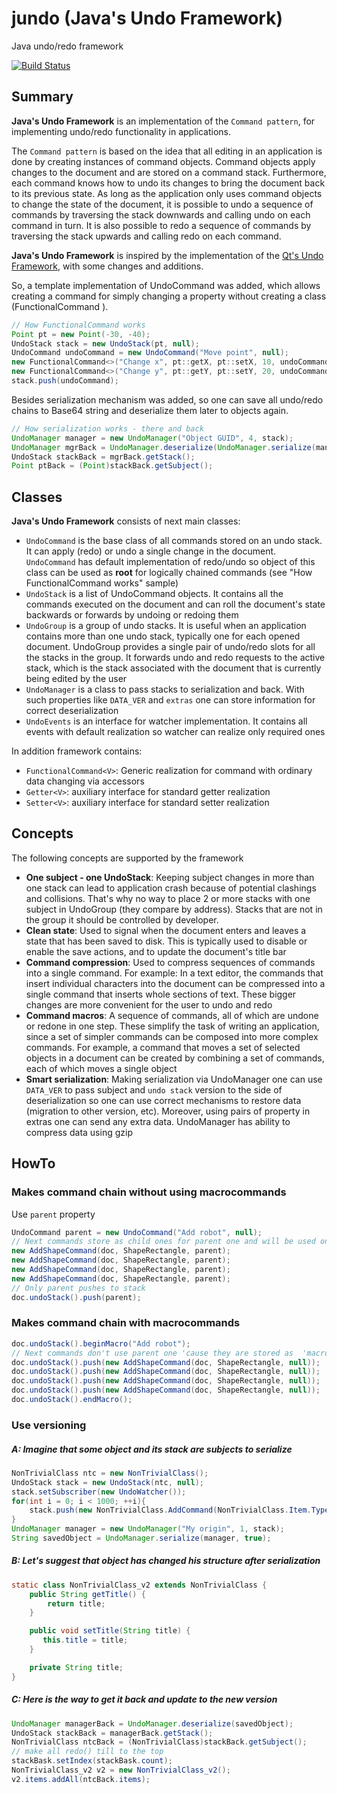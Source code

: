 # jundo (Java's Undo Framework)
Java undo/redo framework

[![Build Status](https://travis-ci.org/ValeriusGC/jundo.svg?branch=master)](https://travis-ci.org/ValeriusGC/jundo)

## Summary

**Java's Undo Framework** is an implementation of the `Command pattern`, for implementing undo/redo functionality in applications.

The `Command pattern` is based on the idea that all editing in an application is done by creating instances of command objects. Command objects apply changes to the document and are stored on a command stack. Furthermore, each command knows how to undo its changes to bring the document back to its previous state. As long as the application only uses command objects to change the state of the document, it is possible to undo a sequence of commands by traversing the stack downwards and calling undo on each command in turn. It is also possible to redo a sequence of commands by traversing the stack upwards and calling redo on each command.

**Java's Undo Framework** is inspired by the implementation of the [Qt's Undo Framework](http://doc.qt.io/qt-5/qundo.html), with some changes and additions. 

So, a template implementation of UndoCommand was added, which allows creating a command for simply changing a property without creating a class (FunctionalCommand <V extends java.io.Serializable>).

 ```java
// How FunctionalCommand works
Point pt = new Point(-30, -40);
UndoStack stack = new UndoStack(pt, null);
UndoCommand undoCommand = new UndoCommand("Move point", null);
new FunctionalCommand<>("Change x", pt::getX, pt::setX, 10, undoCommand);
new FunctionalCommand<>("Change y", pt::getY, pt::setY, 20, undoCommand);
stack.push(undoCommand);
```

Besides serialization mechanism was added, so one can save all undo/redo chains to Base64 string and deserialize them later to objects again.

```java
// How serialization works - there and back
UndoManager manager = new UndoManager("Object GUID", 4, stack);
UndoManager mgrBack = UndoManager.deserialize(UndoManager.serialize(manager, true));
UndoStack stackBack = mgrBack.getStack();
Point ptBack = (Point)stackBack.getSubject();
```

##  Classes

**Java's Undo Framework** consists of next main classes:

- `UndoCommand` is the base class of all commands stored on an undo stack. It can apply (redo) or undo a single change in the document. `UndoCommand` has default implementation of redo/undo so object of this class can be used as **root** for logically chained commands (see "How FunctionalCommand works" sample)
- `UndoStack` is a list of UndoCommand objects. It contains all the commands executed on the document and can roll the document's state backwards or forwards by undoing or redoing them
- `UndoGroup` is a group of undo stacks. It is useful when an application contains more than one undo stack, typically one for each opened document. UndoGroup provides a single pair of undo/redo slots for all the stacks in the group. It forwards undo and redo requests to the active stack, which is the stack associated with the document that is currently being edited by the user
- `UndoManager` is a class to pass stacks to serialization and back. With such properties like `DATA_VER` and `extras` one can store information for correct deserialization
- `UndoEvents` is an interface for watcher implementation. It contains all events with default realization so watcher can realize only required ones

In addition framework contains:

- `FunctionalCommand<V>`: Generic realization for command with ordinary data changing via accessors
- `Getter<V>`: auxiliary interface for standard getter realization
- `Setter<V>`: auxiliary interface for standard setter realization

## Concepts

The following concepts are supported by the framework

- **One subject - one UndoStack**: Keeping subject changes in more than one stack can lead to application crash because of potential clashings and collisions. That's why no way to place 2 or more stacks with one subject in UndoGroup (they compare by address). Stacks that are not in the group it should be controlled by developer.
- **Clean state**: Used to signal when the document enters and leaves a state that has been saved to disk. This is typically used to disable or enable the save actions, and to update the document's title bar
- **Command compression**: Used to compress sequences of commands into a single command. For example: In a text editor, the commands that insert individual characters into the document can be compressed into a single command that inserts whole sections of text. These bigger changes are more convenient for the user to undo and redo
- **Command macros**: A sequence of commands, all of which are undone or redone in one step. These simplify the task of writing an application, since a set of simpler commands can be composed into more complex commands. For example, a command that moves a set of selected objects in a document can be created by combining a set of commands, each of which moves a single object
- **Smart serialization**: Making serialization via UndoManager one can use `DATA_VER` to pass subject and `undo stack` version to the side of deserialization so one can use correct mechanisms to restore data (migration to other version, etc). Moreover, using pairs of property in extras one can send any extra data. UndoManager has ability to compress data using gzip

## HowTo

### Makes command chain without using macrocommands

Use `parent` property

```java
UndoCommand parent = new UndoCommand("Add robot", null);
// Next commands store as child ones for parent one and will be used one by one there and back in undo/redo processes.
new AddShapeCommand(doc, ShapeRectangle, parent);
new AddShapeCommand(doc, ShapeRectangle, parent);
new AddShapeCommand(doc, ShapeRectangle, parent);
new AddShapeCommand(doc, ShapeRectangle, parent);
// Only parent pushes to stack
doc.undoStack().push(parent);
```

### Makes command chain with macrocommands

```java
doc.undoStack().beginMacro("Add robot");
// Next commands don't use parent one 'cause they are stored as  'macro' in the stack.
doc.undoStack().push(new AddShapeCommand(doc, ShapeRectangle, null));
doc.undoStack().push(new AddShapeCommand(doc, ShapeRectangle, null));
doc.undoStack().push(new AddShapeCommand(doc, ShapeRectangle, null));
doc.undoStack().push(new AddShapeCommand(doc, ShapeRectangle, null));
doc.undoStack().endMacro();
```

### Use versioning

##### A: Imagine that some object and its stack are subjects to serialize
```java
NonTrivialClass ntc = new NonTrivialClass();
UndoStack stack = new UndoStack(ntc, null);
stack.setSubscriber(new UndoWatcher());
for(int i = 0; i < 1000; ++i){
    stack.push(new NonTrivialClass.AddCommand(NonTrivialClass.Item.Type.CIRCLE, ntc, null));
}
UndoManager manager = new UndoManager("My origin", 1, stack);
String savedObject = UndoManager.serialize(manager, true);
```

##### B: Let's suggest that object has changed his structure after serialization
```java
static class NonTrivialClass_v2 extends NonTrivialClass {
    public String getTitle() {
        return title;
    }

    public void setTitle(String title) {
       this.title = title;
    }

    private String title;
}
```
##### C: Here is the way to get it back and update to the new version
```java
UndoManager managerBack = UndoManager.deserialize(savedObject);
UndoStack stackBack = managerBack.getStack();
NonTrivialClass ntcBack = (NonTrivialClass)stackBack.getSubject();
// make all redo() till to the top
stackBask.setIndex(stackBask.count);
NonTrivialClass_v2 v2 = new NonTrivialClass_v2();
v2.items.addAll(ntcBack.items);
```
